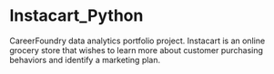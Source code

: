 # Instacart_Python
CareerFoundry data analytics portfolio project. Instacart is an online grocery store that wishes to learn more about customer purchasing behaviors and identify a marketing plan.
